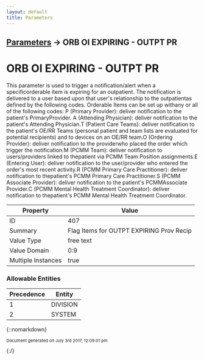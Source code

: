 ```yaml
---
layout: default
title: Parameters
---
```


## [Parameters](TableOfContents) &#8594; ORB OI EXPIRING - OUTPT PR
# ORB OI EXPIRING - OUTPT PR

This parameter is used to trigger a notification/alert when a specificorderable item is expiring for an outpatient.  The notification is delivered to a user based upon that user&#x27;s relationship to the outpatientas defined by the following codes.  Orderable Items can be set up withany or all of the following codes:    P (Primary Provider): deliver notification to the patient&#x27;s PrimaryProvider.  A (Attending Physician): deliver notification to the patient&#x27;s Attending Physician.T (Patient Care Teams): deliver notification to the patient&#x27;s OE/RR Teams (personal patient and team lists are evaluated for potential recipients) and to devices on an OE/RR team.O (Ordering Provider): deliver notification to the providerwho placed the order which trigger the notification.M (PCMM Team): deliver notification to users/providers linked to thepatient via PCMM Team Position assignments.E (Entering User): deliver notification to the user/provider who entered the order&#x27;s most recent activity.R (PCMM Primary Care Practitioner): deliver notification to thepatient&#x27;s PCMM Primary Care Practitioner.S (PCMM Associate Provider): deliver notification to the patient&#x27;s PCMMAssociate Provider.C (PCMM Mental Health Treatment Coordinator): deliver notification to thepatient&#x27;s PCMM Mental Health Treatment Coordinator.

Property | Value
--- | ---
ID | 407
Summary | Flag Items for OUTPT EXPIRING Prov Recip
Value Type | free text
Value Domain | 0:9
Multiple Instances | true

### Allowable Entities

Precedence | Entity
--- | ---
1 | DIVISION
2 | SYSTEM

{::nomarkdown} <br/><p style="font-size: 11px">Document generated on July 3rd 2017, 12:09:01 pm</p>{:/}